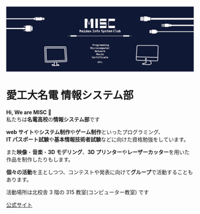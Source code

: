 ![banner](/images/background.png)
# 愛工大名電 情報システム部

**Hi, We are MISC 👋**  
私たちは**名電高校**の**情報システム部**です
 
**web サイト**や**システム制作**や**ゲーム制作**といったプログラミング、  
**IT パスポート試験**や**基本情報技術者試験**などに向けた資格勉強をしています。

また**映像**・**音楽**・**3D モデリング**、**3D プリンター**や**レーザーカッター**を用いた作品を制作したりもします。

**個々の活動**を主としつつ、コンテストや発表に向けて**グループ**で活動することもあります。

活動場所は北校舎 3 階の 315 教室(コンピューター教室) です  

[公式サイト](https://misc-mdn.dev)
